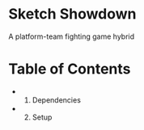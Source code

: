 # Sketch Showdown
A platform-team fighting game hybrid

# Table of Contents
- 1. Dependencies
- 2. Setup

